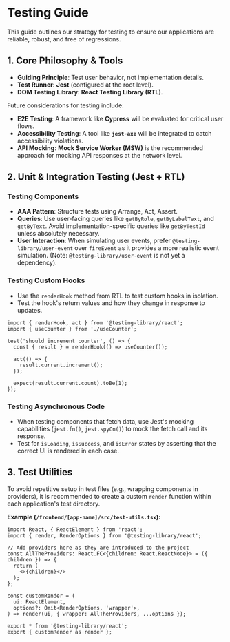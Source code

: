 # Testing Guide

This guide outlines our strategy for testing to ensure our applications are reliable, robust, and free of regressions.

## 1. Core Philosophy & Tools

- **Guiding Principle**: Test user behavior, not implementation details.
- **Test Runner**: **Jest** (configured at the root level).
- **DOM Testing Library**: **React Testing Library (RTL)**.

Future considerations for testing include:
- **E2E Testing**: A framework like **Cypress** will be evaluated for critical user flows.
- **Accessibility Testing**: A tool like **`jest-axe`** will be integrated to catch accessibility violations.
- **API Mocking**: **Mock Service Worker (MSW)** is the recommended approach for mocking API responses at the network level.

## 2. Unit & Integration Testing (Jest + RTL)

### Testing Components

- **AAA Pattern**: Structure tests using Arrange, Act, Assert.
- **Queries**: Use user-facing queries like `getByRole`, `getByLabelText`, and `getByText`. Avoid implementation-specific queries like `getByTestId` unless absolutely necessary.
- **User Interaction**: When simulating user events, prefer `@testing-library/user-event` over `fireEvent` as it provides a more realistic event simulation. (Note: `@testing-library/user-event` is not yet a dependency).

### Testing Custom Hooks

- Use the `renderHook` method from RTL to test custom hooks in isolation.
- Test the hook's return values and how they change in response to updates.

```tsx
import { renderHook, act } from '@testing-library/react';
import { useCounter } from './useCounter';

test('should increment counter', () => {
  const { result } = renderHook(() => useCounter());

  act(() => {
    result.current.increment();
  });

  expect(result.current.count).toBe(1);
});
```

### Testing Asynchronous Code

- When testing components that fetch data, use Jest's mocking capabilities (`jest.fn()`, `jest.spyOn()`) to mock the fetch call and its response.
- Test for `isLoading`, `isSuccess`, and `isError` states by asserting that the correct UI is rendered in each case.

## 3. Test Utilities

To avoid repetitive setup in test files (e.g., wrapping components in providers), it is recommended to create a custom `render` function within each application's test directory.

**Example (`/frontend/[app-name]/src/test-utils.tsx`):**
```tsx
import React, { ReactElement } from 'react';
import { render, RenderOptions } from '@testing-library/react';

// Add providers here as they are introduced to the project
const AllTheProviders: React.FC<{children: React.ReactNode}> = ({ children }) => {
  return (
    <>{children}</>
  );
};

const customRender = (
  ui: ReactElement,
  options?: Omit<RenderOptions, 'wrapper'>,
) => render(ui, { wrapper: AllTheProviders, ...options });

export * from '@testing-library/react';
export { customRender as render };
```
